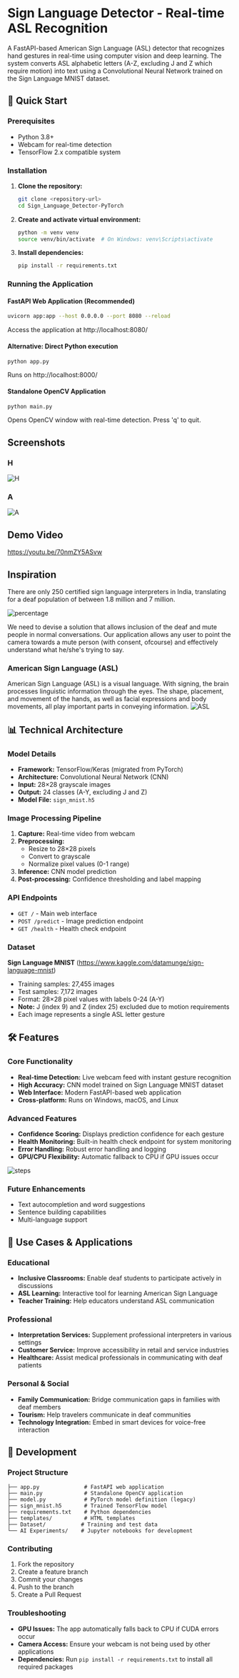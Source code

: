 # Sign Language Detector - Real-time ASL Recognition

A FastAPI-based American Sign Language (ASL) detector that recognizes hand gestures in real-time using computer vision and deep learning. The system converts ASL alphabetic letters (A-Z, excluding J and Z which require motion) into text using a Convolutional Neural Network trained on the Sign Language MNIST dataset.

## 🚀 Quick Start

### Prerequisites
- Python 3.8+
- Webcam for real-time detection
- TensorFlow 2.x compatible system

### Installation

1. **Clone the repository:**
   ```bash
   git clone <repository-url>
   cd Sign_Language_Detector-PyTorch
   ```

2. **Create and activate virtual environment:**
   ```bash
   python -m venv venv
   source venv/bin/activate  # On Windows: venv\Scripts\activate
   ```

3. **Install dependencies:**
   ```bash
   pip install -r requirements.txt
   ```

### Running the Application

#### FastAPI Web Application (Recommended)
```bash
uvicorn app:app --host 0.0.0.0 --port 8080 --reload
```
Access the application at http://localhost:8080/

#### Alternative: Direct Python execution
```bash
python app.py
```
Runs on http://localhost:8000/

#### Standalone OpenCV Application
```bash
python main.py
```
Opens OpenCV window with real-time detection. Press 'q' to quit.

## Screenshots
### H
![H](https://user-images.githubusercontent.com/34855465/76798612-eda6c700-67f5-11ea-974e-514a82c8c5c5.png)

### A
![A](https://user-images.githubusercontent.com/34855465/76798664-044d1e00-67f6-11ea-9b41-0a4ca9f625e1.png)

## Demo Video
https://youtu.be/70nmZY5ASvw

## Inspiration
There are only 250 certified sign language interpreters in India, translating for a deaf population of between 1.8 million and 7 million.

![percentage](https://user-images.githubusercontent.com/34855465/76789152-42404700-67e2-11ea-8e96-718ba4ae0a36.png)

We need to devise a solution that allows inclusion of the deaf and mute people in normal conversations. Our application allows any user to point the camera towards a mute person (with consent, ofcourse) and effectively understand what he/she's trying to say.

### American Sign Language (ASL)
American Sign Language (ASL) is a visual language. With signing, the brain processes linguistic information through the eyes. The shape, placement, and movement of the hands, as well as facial expressions and body movements, all play important parts in conveying information. 
![ASL](https://user-images.githubusercontent.com/34855465/76790591-28ecca00-67e5-11ea-990d-b6540acb9a1b.png)


## 📊 Technical Architecture

### Model Details
- **Framework:** TensorFlow/Keras (migrated from PyTorch)
- **Architecture:** Convolutional Neural Network (CNN)
- **Input:** 28×28 grayscale images
- **Output:** 24 classes (A-Y, excluding J and Z)
- **Model File:** `sign_mnist.h5`

### Image Processing Pipeline
1. **Capture:** Real-time video from webcam
2. **Preprocessing:**
   - Resize to 28×28 pixels
   - Convert to grayscale
   - Normalize pixel values (0-1 range)
3. **Inference:** CNN model prediction
4. **Post-processing:** Confidence thresholding and label mapping

### API Endpoints
- `GET /` - Main web interface
- `POST /predict` - Image prediction endpoint
- `GET /health` - Health check endpoint

### Dataset
**Sign Language MNIST** (https://www.kaggle.com/datamunge/sign-language-mnist)
- Training samples: 27,455 images
- Test samples: 7,172 images
- Format: 28×28 pixel values with labels 0-24 (A-Y)
- **Note:** J (index 9) and Z (index 25) excluded due to motion requirements
- Each image represents a single ASL letter gesture

## 🛠️ Features

### Core Functionality
- **Real-time Detection:** Live webcam feed with instant gesture recognition
- **High Accuracy:** CNN model trained on Sign Language MNIST dataset
- **Web Interface:** Modern FastAPI-based web application
- **Cross-platform:** Runs on Windows, macOS, and Linux

### Advanced Features
- **Confidence Scoring:** Displays prediction confidence for each gesture
- **Health Monitoring:** Built-in health check endpoint for system monitoring
- **Error Handling:** Robust error handling and logging
- **GPU/CPU Flexibility:** Automatic fallback to CPU if GPU issues occur

![steps](https://user-images.githubusercontent.com/34855465/76790048-1625c580-67e4-11ea-9fcb-77339e2c4658.png)

### Future Enhancements
- Text autocompletion and word suggestions
- Sentence building capabilities
- Multi-language support 


## 🎯 Use Cases & Applications

### Educational
- **Inclusive Classrooms:** Enable deaf students to participate actively in discussions
- **ASL Learning:** Interactive tool for learning American Sign Language
- **Teacher Training:** Help educators understand ASL communication

### Professional
- **Interpretation Services:** Supplement professional interpreters in various settings
- **Customer Service:** Improve accessibility in retail and service industries
- **Healthcare:** Assist medical professionals in communicating with deaf patients

### Personal & Social
- **Family Communication:** Bridge communication gaps in families with deaf members
- **Tourism:** Help travelers communicate in deaf communities
- **Technology Integration:** Embed in smart devices for voice-free interaction

## 🔧 Development

### Project Structure
```
├── app.py              # FastAPI web application
├── main.py             # Standalone OpenCV application
├── model.py            # PyTorch model definition (legacy)
├── sign_mnist.h5       # Trained TensorFlow model
├── requirements.txt    # Python dependencies
├── templates/          # HTML templates
├── Dataset/           # Training and test data
└── AI Experiments/    # Jupyter notebooks for development
```

### Contributing
1. Fork the repository
2. Create a feature branch
3. Commit your changes
4. Push to the branch
5. Create a Pull Request

### Troubleshooting
- **GPU Issues:** The app automatically falls back to CPU if CUDA errors occur
- **Camera Access:** Ensure your webcam is not being used by other applications
- **Dependencies:** Run `pip install -r requirements.txt` to install all required packages
